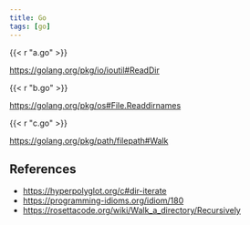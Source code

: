 ```yaml
---
title: Go
tags: [go]
---
```


{{< r "a.go" >}}

<https://golang.org/pkg/io/ioutil#ReadDir>

{{< r "b.go" >}}

<https://golang.org/pkg/os#File.Readdirnames>

{{< r "c.go" >}}

<https://golang.org/pkg/path/filepath#Walk>

## References

- <https://hyperpolyglot.org/c#dir-iterate>
- <https://programming-idioms.org/idiom/180>
- <https://rosettacode.org/wiki/Walk_a_directory/Recursively>
